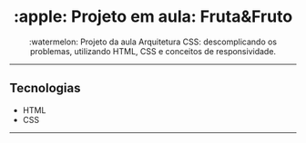 <h1 align="center"> :apple: Projeto em aula: Fruta&Fruto  </h1>

<p align="center">:watermelon: Projeto da aula Arquitetura CSS: descomplicando os problemas, utilizando HTML, CSS e conceitos de responsividade.</p>
<hr>

## Tecnologias
* HTML 
* CSS
<hr>
